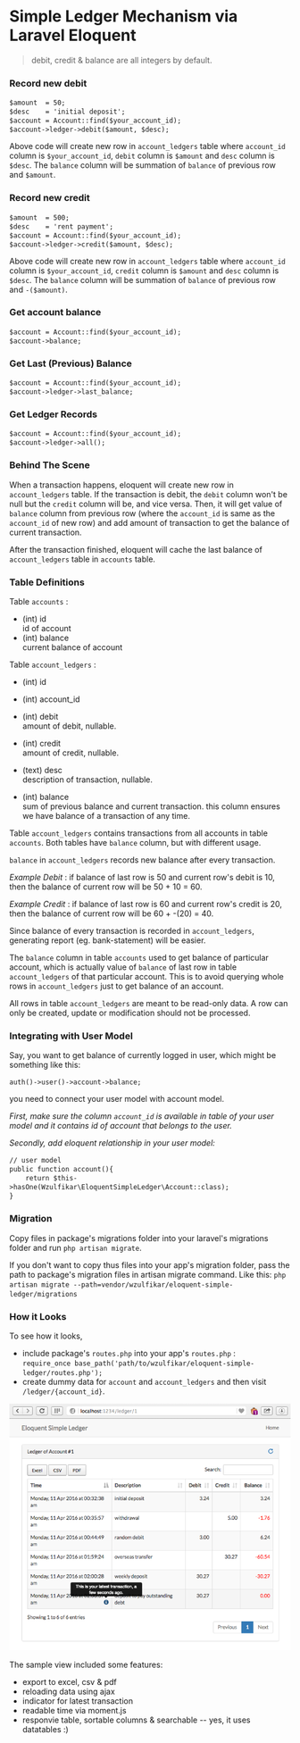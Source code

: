 # Simple Ledger Mechanism via Laravel Eloquent

>debit, credit & balance are all integers by default.


### Record new debit 

	$amount  = 50;
	$desc    = 'initial deposit';
	$account = Account::find($your_account_id);
	$account->ledger->debit($amount, $desc);

Above code will create new row in `account_ledgers` table where `account_id` column is `$your_account_id`, `debit` column is `$amount` and `desc` column is `$desc`. The `balance` column will be summation of `balance` of previous row and `$amount`.

### Record new credit

	$amount  = 500;
	$desc    = 'rent payment';
	$account = Account::find($your_account_id);
	$account->ledger->credit($amount, $desc);

Above code will create new row in `account_ledgers` table where `account_id` column is `$your_account_id`, `credit` column is `$amount` and `desc` column is `$desc`. The `balance` column will be summation of `balance` of previous row and `-($amount)`.

### Get account balance

	$account = Account::find($your_account_id);
	$account->balance;

### Get Last (Previous) Balance

	$account = Account::find($your_account_id);
	$account->ledger->last_balance;

### Get Ledger Records

	$account = Account::find($your_account_id);
	$account->ledger->all();

### Behind The Scene

When a transaction happens, eloquent will create new row in `account_ledgers` table. If the transaction is debit, the `debit` column won't be null but the `credit` column will be, and vice versa. Then, it will get value of `balance` column from previous row (where the `account_id` is same as the `account_id` of new row) and add amount of transaction to get the balance of current transaction.

After the transaction finished, eloquent will cache the last balance of `account_ledgers` table in `accounts` table.

### Table Definitions

Table `accounts` :

- (int) id  
  id of account
- (int) balance  
  current balance of account

Table `account_ledgers` :

- (int) id
- (int) account_id
- (int) debit  
  amount of debit, nullable.

- (int) credit  
  amount of credit, nullable.
- (text) desc  
	description of transaction, nullable.
- (int) balance   
	sum of previous balance and current transaction. this column ensures we have balance of a transaction of any time.

Table `account_ledgers` contains transactions from all accounts in table `accounts`. Both tables have `balance` column, but with different usage.

`balance` in `account_ledgers` records new balance after every transaction. 

*Example Debit* : if balance of last row is 50 and current row's debit is 10, then the balance of current row will be 50 + 10 = 60.

*Example Credit* : if balance of last row is 60 and current row's credit is 20, then the balance of current row will be 60 + -(20) = 40.

Since balance of every transaction is recorded in `account_ledgers`, generating report (eg. bank-statement) will be easier.

The `balance` column in table `accounts` used to get balance of particular account, which is actually value of `balance` of last row in table `account_ledgers` of that particular account. This is to avoid querying whole rows in `account_ledgers` just to get balance of an account.

All rows in table `account_ledgers`	 are meant to be read-only data. A row can only be created, update or modification should not be processed.

### Integrating with User Model
Say, you want to get balance of currently logged in user, which might be something like this:

	auth()->user()->account->balance;

you need to connect your user model with account model.

*First, make sure the column `account_id` is available in table of your user model and it contains id of account that belongs to the user.*

*Secondly, add eloquent relationship in your user model:*

	
	// user model
	public function account(){
		return $this->hasOne(Wzulfikar\EloquentSimpleLedger\Account::class);	
	}


### Migration
Copy files in package's migrations folder into your laravel's migrations folder and run `php artisan migrate`. 

If you don't want to copy thus files into your app's migration folder, pass the path to package's migration files in artisan migrate command. Like this:
`php artisan migrate --path=vendor/wzulfikar/eloquent-simple-ledger/migrations`

### How it Looks
To see how it looks, 

- include package's `routes.php` into your app's `routes.php` :  
	`require_once base_path('path/to/wzulfikar/eloquent-simple-ledger/routes.php');`
- create dummy data for `account` and `account_ledgers` and then visit `/ledger/{account_id}`.

![image](sample-view.png)

The sample view included some features:

 - export to excel, csv & pdf
 - reloading data using ajax
 - indicator for latest transaction
 - readable time via moment.js
 - responvie table, sortable columns & searchable -- yes, it uses datatables :)
